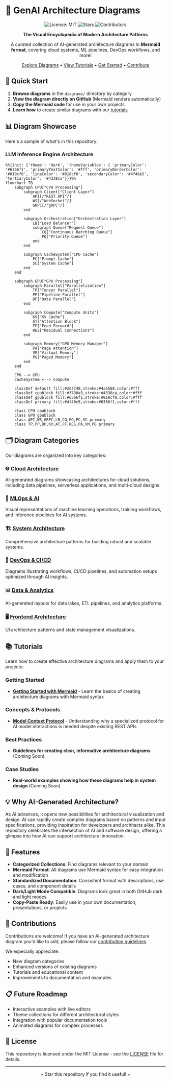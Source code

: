 # 🌟 GenAI Architecture Diagrams

<div align="center">
  
![License: MIT](https://img.shields.io/badge/License-MIT-blue.svg)
![Stars](https://img.shields.io/github/stars/prabhic/llmtuts?style=social)
![Contributors](https://img.shields.io/github/contributors/prabhic/llmtuts?color=green)

**The Visual Encyclopedia of Modern Architecture Patterns**

A curated collection of AI-generated architecture diagrams in **Mermaid format**, covering cloud systems, ML pipelines, DevOps workflows, and more!

[Explore Diagrams](#diagram-categories) • [View Tutorials](#tutorials) • [Get Started](#quick-start) • [Contribute](CONTRIBUTING.md)

</div>

## 🚀 Quick Start

1. **Browse diagrams** in the `diagrams/` directory by category
2. **View the diagram directly on GitHub** (Mermaid renders automatically)
3. **Copy the Mermaid code** for use in your own projects
4. **Learn how** to create similar diagrams with our [tutorials](tutorials/)

## 📊 Diagram Showcase

Here's a sample of what's in this repository:

### LLM Inference Engine Architecture

```mermaid
%%{init: {'theme': 'dark', 'themeVariables': { 'primaryColor': '#6366f1', 'primaryTextColor': '#fff', 'primaryBorderColor': '#818cf8', 'lineColor': '#818cf8', 'secondaryColor': '#4f46e5', 'tertiaryColor': '#4338ca'}}}%%
flowchart TB
    subgraph CPU["CPU Processing"]
        subgraph Client["Client Layer"]
            API[/"REST API"/]
            WS[/"WebSocket"/]
            GRPC[/"gRPC"/]
        end

        subgraph Orchestration["Orchestration Layer"]
            LB["Load Balancer"]
            subgraph Queue["Request Queue"]
                CQ["Continuous Batching Queue"]
                PQ["Priority Queue"]
            end
        end

        subgraph CacheSystem["CPU Cache"]
            PC["Prompt Cache"]
            SC["System Cache"]
        end
    end

    subgraph GPU["GPU Processing"]
        subgraph Parallel["Parallelization"]
            TP["Tensor Parallel"]
            PP["Pipeline Parallel"]
            DP["Data Parallel"]
        end

        subgraph Compute["Compute Units"]
            KV["KV Cache"]
            AT["Attention Block"]
            FF["Feed Forward"]
            RES["Residual Connections"]
        end

        subgraph Memory["GPU Memory Manager"]
            PA["Page Attention"]
            VM["Virtual Memory"]
            PG["Paged Memory"]
        end
    end

    CPU --> GPU
    CacheSystem <--> Compute
    
    classDef default fill:#2d3748,stroke:#4a5568,color:#fff
    classDef cpublock fill:#3730a3,stroke:#4338ca,color:#fff
    classDef gpublock fill:#6366f1,stroke:#818cf8,color:#fff
    classDef primary fill:#4f46e5,stroke:#6366f1,color:#fff
    
    class CPU cpublock
    class GPU gpublock
    class API,WS,GRPC,LB,CQ,PQ,PC,SC primary
    class TP,PP,DP,KV,AT,FF,RES,PA,VM,PG primary
```

## 🗂️ Diagram Categories

Our diagrams are organized into key categories:

### 🌐 [Cloud Architecture](diagrams/cloud/)
AI-generated diagrams showcasing architectures for cloud solutions, including data pipelines, serverless applications, and multi-cloud designs.

### 🧠 [MLOps & AI](diagrams/mlops/)
Visual representations of machine learning operations, training workflows, and inference pipelines for AI systems.

### 🏗️ [System Architecture](diagrams/architecture/)
Comprehensive architecture patterns for building robust and scalable systems.

### 🔄 [DevOps & CI/CD](diagrams/devops/)
Diagrams illustrating workflows, CI/CD pipelines, and automation setups optimized through AI insights.

### 📊 [Data & Analytics](diagrams/data/)
AI-generated layouts for data lakes, ETL pipelines, and analytics platforms.

### 🖥️ [Frontend Architecture](diagrams/frontend/)
UI architecture patterns and state management visualizations.

## 📚 Tutorials

Learn how to create effective architecture diagrams and apply them to your projects:

### Getting Started
- [**Getting Started with Mermaid**](tutorials/getting-started/mermaid-basics.md) - Learn the basics of creating architecture diagrams with Mermaid syntax

### Concepts & Protocols
- [**Model Context Protocol**](tutorials/concepts/model-context-protocol.md) - Understanding why a specialized protocol for AI model interactions is needed despite existing REST APIs

### Best Practices
- **Guidelines for creating clear, informative architecture diagrams** (Coming Soon)

### Case Studies
- **Real-world examples showing how these diagrams help in system design** (Coming Soon)

## 💡 Why AI-Generated Architecture?

As AI advances, it opens new possibilities for architectural visualization and design. AI can rapidly create complex diagrams based on patterns and input specifications, providing inspiration for developers and architects alike. This repository celebrates the intersection of AI and software design, offering a glimpse into how AI can support architectural innovation.

## 🔧 Features

- **Categorized Collections**: Find diagrams relevant to your domain
- **Mermaid Format**: All diagrams use Mermaid syntax for easy integration and modification
- **Standardized Documentation**: Consistent format with descriptions, use cases, and component details
- **Dark/Light Mode Compatible**: Diagrams look great in both GitHub dark and light modes
- **Copy-Paste Ready**: Easily use in your own documentation, presentations, or projects

## 🤝 Contributions

Contributions are welcome! If you have an AI-generated architecture diagram you'd like to add, please follow our [contribution guidelines](CONTRIBUTING.md).

We especially appreciate:
- New diagram categories
- Enhanced versions of existing diagrams
- Tutorials and educational content
- Improvements to documentation and examples

## 📋 Future Roadmap

- Interactive examples with live editors
- Theme collections for different architectural styles
- Integration with popular documentation tools
- Animated diagrams for complex processes

## 📜 License

This repository is licensed under the MIT License - see the [LICENSE](LICENSE) file for details.

---

<div align="center">
  
⭐ Star this repository if you find it useful! ⭐

</div>